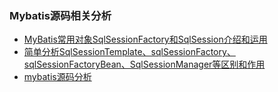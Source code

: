 ### Mybatis源码相关分析

- [MyBatis常用对象SqlSessionFactory和SqlSession介绍和运用](https://blog.csdn.net/u013412772/article/details/73648537/)
- [简单分析SqlSessionTemplate、sqlSessionFactory、sqlSessionFactoryBean、SqlSessionManager等区别和作用](https://blog.csdn.net/u013541707/article/details/113245421)
- [mybatis源码分析](https://zhuanlan.zhihu.com/p/185720964)